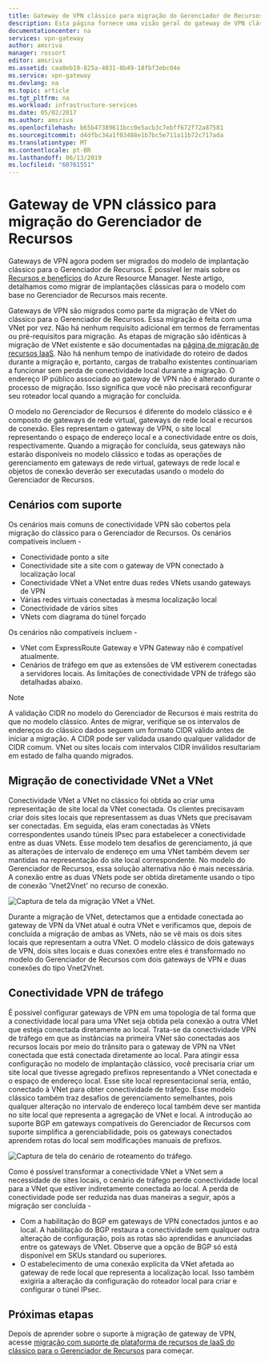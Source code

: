 ```yaml
---
title: Gateway de VPN clássico para migração do Gerenciador de Recursos | Microsoft Docs
description: Esta página fornece uma visão geral do gateway de VPN clássico para migração do Gerenciador de Recursos.
documentationcenter: na
services: vpn-gateway
author: amsriva
manager: rossort
editor: amsriva
ms.assetid: caa8eb19-825a-4031-8b49-18fbf3ebc04e
ms.service: vpn-gateway
ms.devlang: na
ms.topic: article
ms.tgt_pltfrm: na
ms.workload: infrastructure-services
ms.date: 05/02/2017
ms.author: amsriva
ms.openlocfilehash: b65b47389611bcc0e5acb3c7ebff672f72a87581
ms.sourcegitcommit: d4dfbc34a1f03488e1b7bc5e711a11b72c717ada
ms.translationtype: MT
ms.contentlocale: pt-BR
ms.lasthandoff: 06/13/2019
ms.locfileid: "60761551"
---
```

# <a name="vpn-gateway-classic-to-resource-manager-migration"></a>Gateway de VPN clássico para migração do Gerenciador de Recursos
Gateways de VPN agora podem ser migrados do modelo de implantação clássico para o Gerenciador de Recursos. É possível ler mais sobre os [Recursos e benefícios](../azure-resource-manager/resource-group-overview.md) do Azure Resource Manager. Neste artigo, detalhamos como migrar de implantações clássicas para o modelo com base no Gerenciador de Recursos mais recente. 

Gateways de VPN são migrados como parte da migração de VNet do clássico para o Gerenciador de Recursos. Essa migração é feita com uma VNet por vez. Não há nenhum requisito adicional em termos de ferramentas ou pré-requisitos para migração. As etapas de migração são idênticas à migração de VNet existente e são documentadas na [página de migração de recursos IaaS](../virtual-machines/windows/migration-classic-resource-manager-ps.md). Não há nenhum tempo de inatividade do roteiro de dados durante a migração e, portanto, cargas de trabalho existentes continuariam a funcionar sem perda de conectividade local durante a migração. O endereço IP público associado ao gateway de VPN não é alterado durante o processo de migração. Isso significa que você não precisará reconfigurar seu roteador local quando a migração for concluída.  

O modelo no Gerenciador de Recursos é diferente do modelo clássico e é composto de gateways de rede virtual, gateways de rede local e recursos de conexão. Eles representam o gateway de VPN, o site local representando o espaço de endereço local e a conectividade entre os dois, respectivamente. Quando a migração for concluída, seus gateways não estarão disponíveis no modelo clássico e todas as operações de gerenciamento em gateways de rede virtual, gateways de rede local e objetos de conexão deverão ser executadas usando o modelo do Gerenciador de Recursos.

## <a name="supported-scenarios"></a>Cenários com suporte
Os cenários mais comuns de conectividade VPN são cobertos pela migração do clássico para o Gerenciador de Recursos. Os cenários compatíveis incluem -

* Conectividade ponto a site
* Conectividade site a site com o gateway de VPN conectado à localização local
* Conectividade VNet a VNet entre duas redes VNets usando gateways de VPN
* Várias redes virtuais conectadas à mesma localização local
* Conectividade de vários sites
* VNets com diagrama do túnel forçado

Os cenários não compatíveis incluem -  

* VNet com ExpressRoute Gateway e VPN Gateway não é compatível atualmente.
* Cenários de tráfego em que as extensões de VM estiverem conectadas a servidores locais. As limitações de conectividade VPN de tráfego são detalhadas abaixo.

> [!NOTE]
> A validação CIDR no modelo do Gerenciador de Recursos é mais restrita do que no modelo clássico. Antes de migrar, verifique se os intervalos de endereços do clássico dados seguem um formato CIDR válido antes de iniciar a migração. A CIDR pode ser validada usando qualquer validador de CIDR comum. VNet ou sites locais com intervalos CIDR inválidos resultariam em estado de falha quando migrados.
> 
> 

## <a name="vnet-to-vnet-connectivity-migration"></a>Migração de conectividade VNet a VNet
Conectividade VNet a VNet no clássico foi obtida ao criar uma representação de site local da VNet conectada. Os clientes precisavam criar dois sites locais que representassem as duas VNets que precisavam ser conectadas. Em seguida, elas eram conectadas às VNets correspondentes usando túneis IPsec para estabelecer a conectividade entre as duas VNets. Esse modelo tem desafios de gerenciamento, já que as alterações de intervalo de endereço em uma VNet também devem ser mantidas na representação do site local correspondente. No modelo do Gerenciador de Recursos, essa solução alternativa não é mais necessária. A conexão entre as duas VNets pode ser obtida diretamente usando o tipo de conexão 'Vnet2Vnet' no recurso de conexão. 

![Captura de tela da migração VNet a VNet.](./media/vpn-gateway-migration/migration1.png)

Durante a migração de VNet, detectamos que a entidade conectada ao gateway de VPN da VNet atual é outra VNet e verificamos que, depois de concluída a migração de ambas as VNets, não se vê mais os dois sites locais que representam a outra VNet. O modelo clássico de dois gateways de VPN, dois sites locais e duas conexões entre eles é transformado no modelo do Gerenciador de Recursos com dois gateways de VPN e duas conexões do tipo Vnet2Vnet.

## <a name="transit-vpn-connectivity"></a>Conectividade VPN de tráfego
É possível configurar gateways de VPN em uma topologia de tal forma que a conectividade local para uma VNet seja obtida pela conexão a outra VNet que esteja conectada diretamente ao local. Trata-se da conectividade VPN de tráfego em que as instâncias na primeira VNet são conectadas aos recursos locais por meio do trânsito para o gateway de VPN na VNet conectada que está conectada diretamente ao local. Para atingir essa configuração no modelo de implantação clássico, você precisaria criar um site local que tivesse agregado prefixos representando a VNet conectada e o espaço de endereço local. Esse site local representacional seria, então, conectado à VNet para obter conectividade de tráfego. Esse modelo clássico também traz desafios de gerenciamento semelhantes, pois qualquer alteração no intervalo de endereço local também deve ser mantida no site local que representa a agregação de VNet e local. A introdução ao suporte BGP em gateways compatíveis do Gerenciador de Recursos com suporte simplifica a gerenciabilidade, pois os gateways conectados aprendem rotas do local sem modificações manuais de prefixos.

![Captura de tela do cenário de roteamento do tráfego.](./media/vpn-gateway-migration/migration2.png)

Como é possível transformar a conectividade VNet a VNet sem a necessidade de sites locais, o cenário de tráfego perde conectividade local para a VNet que estiver indiretamente conectada ao local. A perda de conectividade pode ser reduzida nas duas maneiras a seguir, após a migração ser concluída - 

* Com a habilitação do BGP em gateways de VPN conectados juntos e ao local. A habilitação do BGP restaura a conectividade sem qualquer outra alteração de configuração, pois as rotas são aprendidas e anunciadas entre os gateways de VNet. Observe que a opção de BGP só está disponível em SKUs standard ou superiores.
* O estabelecimento de uma conexão explícita da VNet afetada ao gateway de rede local que representa a localização local. Isso também exigiria a alteração da configuração do roteador local para criar e configurar o túnel IPsec.

## <a name="next-steps"></a>Próximas etapas
Depois de aprender sobre o suporte à migração de gateway de VPN, acesse [migração com suporte de plataforma de recursos de IaaS do clássico para o Gerenciador de Recursos](../virtual-machines/windows/migration-classic-resource-manager-ps.md) para começar.

